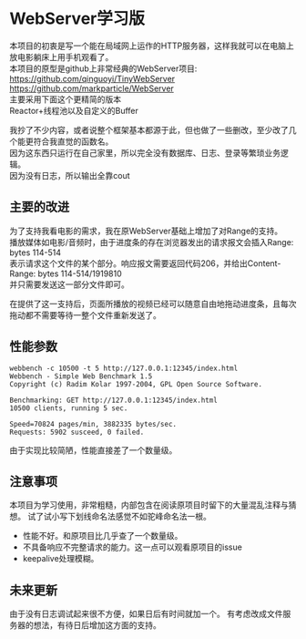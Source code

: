 # WebServer学习版

本项目的初衷是写一个能在局域网上运作的HTTP服务器，这样我就可以在电脑上放电影躺床上用手机观看了。  
本项目的原型是github上非常经典的WebServer项目:   
https://github.com/qinguoyi/TinyWebServer  
https://github.com/markparticle/WebServer  
主要采用下面这个更精简的版本  
Reactor+线程池以及自定义的Buffer  


我抄了不少内容，或者说整个框架基本都源于此，但也做了一些删改，至少改了几个能更符合我直觉的函数名。  
因为这东西只运行在自己家里，所以完全没有数据库、日志、登录等繁琐业务逻辑。  
因为没有日志，所以输出全靠cout  

## 主要的改进

为了支持我看电影的需求，我在原WebServer基础上增加了对Range的支持。  
播放媒体如电影/音频时，由于进度条的存在浏览器发出的请求报文会插入Range: bytes 114-514  
表示请求这个文件的某个部分。响应报文需要返回代码206，并给出Content-Range: bytes 114-514/1919810  
并只需要发送这一部分文件即可。  

在提供了这一支持后，页面所播放的视频已经可以随意自由地拖动进度条，且每次拖动都不需要等待一整个文件重新发送了。  

## 性能参数

```
webbench -c 10500 -t 5 http://127.0.0.1:12345/index.html
Webbench - Simple Web Benchmark 1.5
Copyright (c) Radim Kolar 1997-2004, GPL Open Source Software.

Benchmarking: GET http://127.0.0.1:12345/index.html
10500 clients, running 5 sec.

Speed=70824 pages/min, 3882335 bytes/sec.
Requests: 5902 susceed, 0 failed.
```

由于实现比较简陋，性能直接差了一个数量级。

## 注意事项

本项目为学习使用，非常粗糙，内部包含在阅读原项目时留下的大量混乱注释与猜想。
试了试小写下划线命名法感觉不如驼峰命名法一根。

- 性能不好。和原项目比几乎查了一个数量级。
- 不具备响应不完整请求的能力。这一点可以观看原项目的issue
- keepalive处理模糊。

## 未来更新

由于没有日志调试起来很不方便，如果日后有时间就加一个。
有考虑改成文件服务器的想法，有待日后增加这方面的支持。
